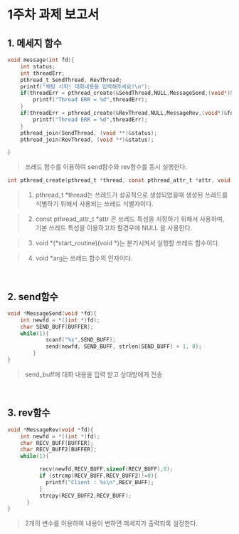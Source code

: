 # 1주차 과제 보고서
##  1. 메세지 함수
``` c
void message(int fd){
    int status;
    int threadErr;
    pthread_t SendThread, RevThread;
    printf("채팅 시작! 대화내용을 입력해주세요!\n");
    if(threadErr = pthread_create(&SendThread,NULL,MessageSend,(void*)&fd)!=0){
        printf("Thread ERR = %d",threadErr);
    }
    if(threadErr = pthread_create(&RevThread,NULL,MessageRev,(void*)&fd)!=0){
        printf("Thread ERR = %d",threadErr);
    }
    pthread_join(SendThread, (void **)&status);
    pthread_join(RevThread, (void **)&status);

}
```
> 쓰레드 함수를 이용하여 send함수와 rev함수를 동시 실행한다.
```c
int pthread_create(pthread_t *thread, const pthread_attr_t *attr, void *(*start_routine)(void *), void *arg);
```
>1. pthread_t *thread는 쓰레드가 성공적으로 생성되었을때 생성된 쓰레드를 식별하기 위해서 사용되는 쓰레드 식별자이다. 

>2. const pthread_attr_t *attr 은 쓰레드 특성을 지정하기 위해서 사용하며, 기본 쓰레드 특성을 이용하고자 할경우에 NULL 을 사용한다. 

>3. void *(*start_routine)(void *)는 분기시켜서 실행할 쓰레드 함수이다. 

>4. void *arg는 쓰레드 함수의 인자이다.

&nbsp;
## 2. send함수
``` c
void *MessageSend(void *fd){
    int newfd = *((int *)fd);
    char SEND_BUFF[BUFFER];
    while(1){
            scanf("%s",SEND_BUFF);
            send(newfd, SEND_BUFF, strlen(SEND_BUFF) + 1, 0);
        }
}
```
> send_buff에 대화 내용을 입력 받고 상대방에게 전송

&nbsp;

## 3. rev함수
```c
void *MessageRev(void *fd){
    int newfd = *((int *)fd);
    char RECV_BUFF[BUFFER];
    char RECV_BUFF2[BUFFER];
    while(1){

          recv(newfd,RECV_BUFF,sizeof(RECV_BUFF),0);
          if (strcmp(RECV_BUFF,RECV_BUFF2)!=0){
            printf("Client : %s\n",RECV_BUFF);   
          }
          strcpy(RECV_BUFF2,RECV_BUFF); 
      }
}
```
> 2개의 변수를 이용하여 내용이 변하면 메세지가 출력되록 설정한다.
